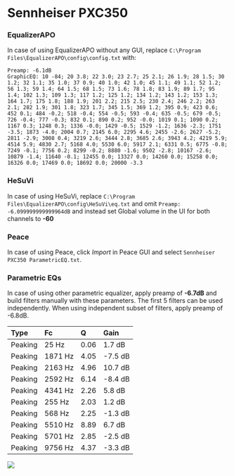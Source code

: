 # Sennheiser PXC350

### EqualizerAPO
In case of using EqualizerAPO without any GUI, replace `C:\Program Files\EqualizerAPO\config\config.txt`
with:
```
Preamp: -6.1dB
GraphicEQ: 10 -84; 20 3.8; 22 3.0; 23 2.7; 25 2.1; 26 1.9; 28 1.5; 30 1.2; 32 1.1; 35 1.0; 37 0.9; 40 1.0; 42 1.0; 45 1.1; 49 1.1; 52 1.2; 56 1.3; 59 1.4; 64 1.5; 68 1.5; 73 1.6; 78 1.8; 83 1.9; 89 1.7; 95 1.4; 102 1.3; 109 1.3; 117 1.2; 125 1.2; 134 1.2; 143 1.2; 153 1.3; 164 1.7; 175 1.8; 188 1.9; 201 2.2; 215 2.5; 230 2.4; 246 2.2; 263 2.1; 282 1.9; 301 1.8; 323 1.7; 345 1.5; 369 1.2; 395 0.9; 423 0.6; 452 0.1; 484 -0.2; 518 -0.4; 554 -0.5; 593 -0.4; 635 -0.5; 679 -0.5; 726 -0.4; 777 -0.3; 832 0.1; 890 0.2; 952 -0.0; 1019 0.1; 1090 0.2; 1167 0.3; 1248 0.3; 1336 -0.0; 1429 -0.5; 1529 -1.2; 1636 -2.3; 1751 -3.5; 1873 -4.0; 2004 0.7; 2145 6.0; 2295 4.6; 2455 -2.6; 2627 -5.2; 2811 -2.9; 3008 0.4; 3219 2.6; 3444 2.8; 3685 2.6; 3943 4.2; 4219 5.9; 4514 5.9; 4830 2.7; 5168 4.0; 5530 6.0; 5917 2.1; 6331 0.5; 6775 -0.8; 7249 -0.1; 7756 0.2; 8299 -0.2; 8880 -1.6; 9502 -2.8; 10167 -2.6; 10879 -1.4; 11640 -0.1; 12455 0.0; 13327 0.0; 14260 0.0; 15258 0.0; 16326 0.0; 17469 0.0; 18692 0.0; 20000 -3.3
```

### HeSuVi
In case of using HeSuVi, replace `C:\Program Files\EqualizerAPO\config\HeSuVi\eq.txt` and omit `Preamp:
-6.099999999999964dB` and instead set Global volume in the UI for both channels to **-60**

### Peace
In case of using Peace, click *Import* in Peace GUI and select `Sennheiser PXC350 ParametricEQ.txt`.

### Parametric EQs
In case of using other parametric equalizer, apply preamp of **-6.7dB** and build filters manually
with these parameters. The first 5 filters can be used independently.
When using independent subset of filters, apply preamp of -6.8dB.

| Type    | Fc      |    Q | Gain    |
|:--------|:--------|:-----|:--------|
| Peaking | 25 Hz   | 0.06 | 1.7 dB  |
| Peaking | 1871 Hz | 4.05 | -7.5 dB |
| Peaking | 2163 Hz | 4.96 | 10.7 dB |
| Peaking | 2592 Hz | 6.14 | -8.4 dB |
| Peaking | 4341 Hz | 2.26 | 5.8 dB  |
| Peaking | 255 Hz  | 2.03 | 1.2 dB  |
| Peaking | 568 Hz  | 2.25 | -1.3 dB |
| Peaking | 5510 Hz | 8.89 | 6.7 dB  |
| Peaking | 5701 Hz | 2.85 | -2.5 dB |
| Peaking | 9756 Hz | 4.37 | -3.3 dB |

![](https://raw.githubusercontent.com/jaakkopasanen/AutoEq/master/results/headphonecom/sbaf-serious/Sennheiser%20PXC350/Sennheiser%20PXC350.png)